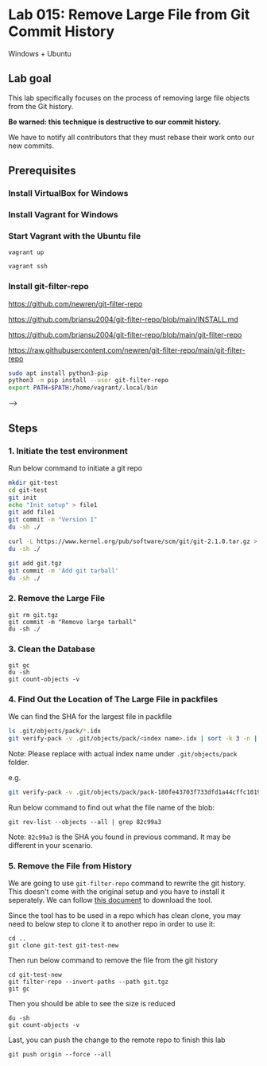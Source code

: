# Lab 015: Remove Large File from Git Commit History

Windows + Ubuntu

## Lab goal

This lab specifically focuses on the process of removing large file objects from the Git history.

**Be warned: this technique is destructive to our commit history.**

We have to notify all contributors that they must rebase their work onto our new commits.

## Prerequisites

<!-- - Ubuntu 20.04 OS (Minimum 2 core CPU/8GB RAM/30GB Disk)

- [Git](https://git-scm.com/book/en/v2/Getting-Started-Installing-Git) -->

### Install VirtualBox for Windows

### Install Vagrant for Windows

### Start Vagrant with the Ubuntu file

```dos
vagrant up

vagrant ssh
```

### Install git-filter-repo

<https://github.com/newren/git-filter-repo>

<https://github.com/briansu2004/git-filter-repo/blob/main/INSTALL.md>

<https://github.com/briansu2004/git-filter-repo/blob/main/git-filter-repo>

<https://raw.githubusercontent.com/newren/git-filter-repo/main/git-filter-repo>

```bash
sudo apt install python3-pip
python3 -m pip install --user git-filter-repo
export PATH=$PATH:/home/vagrant/.local/bin
```

-->

<!--
vagrant@vagrant:~/git-test-new$ curl -L https://raw.githubusercontent.com/newren/git-filter-repo/main/git-filter-repo > git-filter-repo
  % Total    % Received % Xferd  Average Speed   Time    Time     Time  Current
                                 Dload  Upload   Total   Spent    Left  Speed
100  161k  100  161k    0     0  1349k      0 --:--:-- --:--:-- --:--:-- 1349k
vagrant@vagrant:~/git-test-new$ ls -l
total 168
-rw-rw-r-- 1 vagrant vagrant     11 May 10 15:43 file1
-rw-rw-r-- 1 vagrant vagrant 165782 May 10 15:52 git-filter-repo
vagrant@vagrant:~/git-test-new$ python3 git-filter-repo --analyze
Processed 2 blob sizes
Processed 3 commits
Writing reports to .git/filter-repo/analysis...done.

vagrant@vagrant:~/git-test-new$ sudo apt-get install git-filter-repo
Reading package lists... Done
Building dependency tree       
Reading state information... Done
E: Unable to locate package git-filter-repo
-->

## Steps

### 1. **Initiate** the test environment

Run below command to initiate a git repo

```bash
mkdir git-test
cd git-test
git init
echo "Init setup" > file1
git add file1
git commit -m "Version 1"
du -sh ./

curl -L https://www.kernel.org/pub/software/scm/git/git-2.1.0.tar.gz > git.tgz
du -sh ./

git add git.tgz
git commit -m 'Add git tarball'
du -sh ./
```

<!--
```bash
vagrant@vagrant:~$ mkdir git-test
est
git init
echo "Init setup" > file1
git add file1
git commit -m "Version 1"
duvagrant@vagrant:~$ cd git-test
vagrant@vagrant:~/git-test$ git init
Initialized empty Git repository in /home/vagrant/git-test/.git/
vagrant@vagrant:~/git-test$ echo "Init setup" > file1
vagrant@vagrant:~/git-test$ git add file1
vagrant@vagrant:~/git-test$ git commit -m "Version 1"
[master (root-commit) 622a65c] Version 1
 Committer: vagrant <vagrant@vagrant.vm>
our name and email address were configured automatically based
on our username and hostname. Please check that they are accurate.
We can suppress this message by setting them explicitly. Run the
following command and follow the instructions in our editor to edit
our configuration file:

    git config --global --edit

After doing this, you may fix the identity used for this commit with:

    git commit --amend --reset-author

 1 file changed, 1 insertion(+)
 create mode 100644 file1
vagrant@vagrant:~/git-test$ du -sh ./
172K    ./
vagrant@vagrant:~$ 
vagrant@vagrant:~$ curl -L https://www.kernel.org/pub/software/scm/git/git-2.1.0.tar.gz > git.tgz
  % Total    % Received % Xferd  Average Speed   Time    Time     Time  Current
                                 Dload  Upload   Total   Spent    Left  Speed  
100   162  100   162    0     0    425      0 --:--:-- --:--:-- --:--:--   425 
100 4859k  100 4859k    0     0   394k      0  0:00:12  0:00:12 --:--:--  553k
vagrant@vagrant:~/git-test$ git add git.tgz
dd git tarball'
du -sh ./
vagrant@vagrant:~/git-test$ git commit -m 'Add git tarball'
[master 8778cc0] Add git tarball
 Committer: vagrant <vagrant@vagrant.vm>
our name and email address were configured automatically based
on our username and hostname. Please check that they are accurate.
We can suppress this message by setting them explicitly. Run the
following command and follow the instructions in our editor to edit
our configuration file:

    git config --global --edit

After doing this, you may fix the identity used for this commit with:

    git commit --amend --reset-author

 1 file changed, 0 insertions(+), 0 deletions(-)
 create mode 100644 git.tgz
vagrant@vagrant:~/git-test$ du -sh ./
9.7M    ./

```
-->

### 2. **Remove** the Large File

```dos
git rm git.tgz
git commit -m "Remove large tarball"
du -sh ./
```

### 3. Clean the Database

```dos
git gc
du -sh
git count-objects -v
```

<!--
```bash
vagrant@vagrant:~/git-test$ git gc
-vEnumerating objects: 7, done.
Counting objects: 100% (7/7), done.
Compressing objects: 100% (5/5), done.
Writing objects: 100% (7/7)
Writing objects: 100% (7/7), done.
Total 7 (delta 1), reused 0 (delta 0)
vagrant@vagrant:~/git-test$ du -sh
5.0M    .
vagrant@vagrant:~/git-test$ git count-objects -v
count: 0
size: 0
in-pack: 7
packs: 1
size-pack: 4861
prune-packable: 0
garbage: 0
size-garbage: 0
```
-->

### 4. **Find** Out the Location of The Large File in packfiles

We can find the SHA for the largest file in packfile

```bash
ls .git/objects/pack/*.idx
git verify-pack -v .git/objects/pack/<index name>.idx | sort -k 3 -n | tail -3
```

Note: Please replace **<index name>** with actual index name under `.git/objects/pack` folder.

e.g.

```bash
git verify-pack -v .git/objects/pack/pack-180fe43703f733dfd1a44cffc10190f35a141f90.idx | sort -k 3 -n | tail -3
```

<!--
vagrant@vagrant:~/git-test$ git verify-pack -v .git/objects/pack/pack-180fe43703f733dfd1a44cffc10190f35a141f90.idx | sort -k 3 -n | tail -3
8778cc0103ac4e923127eef5012d84322d81e515 commit 220 146 163
94e097352fa20456984e4c603273d27ee65003ff commit 225 151 12
82c99a3e86bb1267b236a4b6eff7868d97489af1 blob   4975916 4976258 496
-->

Run below command to find out what the file name of the blob:

```dos
git rev-list --objects --all | grep 82c99a3
```

<!--
vagrant@vagrant:~/git-test$ git rev-list --objects --all | grep 82c99a3
82c99a3e86bb1267b236a4b6eff7868d97489af1 git.tgz
-->

Note: `82c99a3` is the SHA you found in previous command. It may be different in your scenario.

### 5. **Remove** the File from History

We are going to use `git-filter-repo` command to rewrite the git history. This doesn't come with the original setup and you have to install it seperately. We can follow [this document](https://github.com/newren/git-filter-repo/blob/main/INSTALL.md) to download the tool.

Since the tool has to be used in a repo which has clean clone, you may need to below step to clone it to another repo in order to use it:

```dos
cd ..
git clone git-test git-test-new
```

Then run below command to remove the file from the git history

```dos
cd git-test-new
git filter-repo --invert-paths --path git.tgz
git gc
```

Then you should be able to see the size is reduced

```dos
du -sh
git count-objects -v
```

Last, you can push the change to the remote repo to finish this lab

```dos
git push origin --force --all
```

<!--
## Post Project

Just remove the repo folders

```dos
rm -rf git-test git-test-new
```
-->
